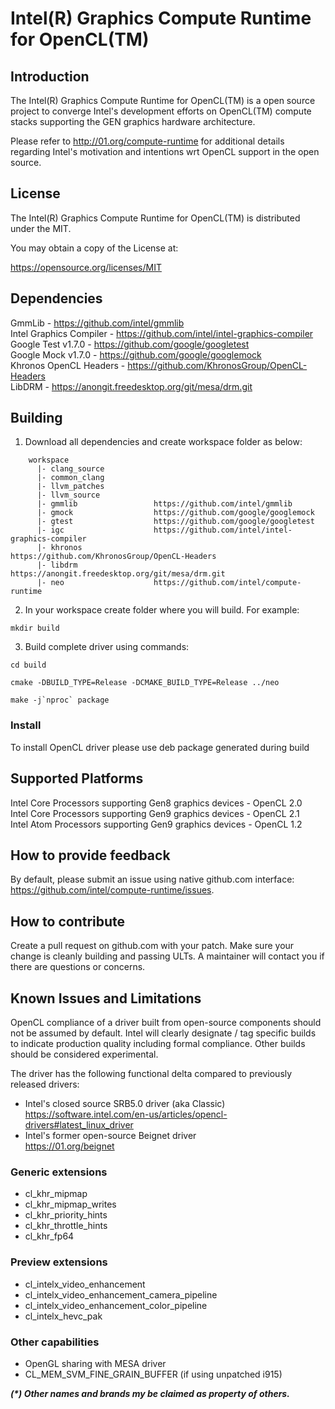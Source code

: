# Intel(R) Graphics Compute Runtime for OpenCL(TM)

## Introduction

The Intel(R) Graphics Compute Runtime for OpenCL(TM) is a open source project to
converge Intel's development efforts on OpenCL(TM) compute stacks supporting the
GEN graphics hardware architecture.

Please refer to http://01.org/compute-runtime for additional details regarding Intel's
motivation and intentions wrt OpenCL support in the open source.

## License

The Intel(R) Graphics Compute Runtime for OpenCL(TM) is distributed under the MIT.

You may obtain a copy of the License at:

https://opensource.org/licenses/MIT

## Dependencies

GmmLib - https://github.com/intel/gmmlib  
Intel Graphics Compiler - https://github.com/intel/intel-graphics-compiler  
Google Test v1.7.0 - https://github.com/google/googletest  
Google Mock v1.7.0 - https://github.com/google/googlemock  
Khronos OpenCL Headers - https://github.com/KhronosGroup/OpenCL-Headers  
LibDRM - https://anongit.freedesktop.org/git/mesa/drm.git  

## Building

1. Download all dependencies and create workspace folder as below:
```
	workspace
	  |- clang_source
	  |- common_clang
	  |- llvm_patches
	  |- llvm_source
	  |- gmmlib                 https://github.com/intel/gmmlib
	  |- gmock                  https://github.com/google/googlemock
	  |- gtest                  https://github.com/google/googletest
	  |- igc                    https://github.com/intel/intel-graphics-compiler
	  |- khronos                https://github.com/KhronosGroup/OpenCL-Headers
	  |- libdrm                 https://anongit.freedesktop.org/git/mesa/drm.git
	  |- neo                    https://github.com/intel/compute-runtime
```

2. In your workspace create folder where you will build. For example:
```
mkdir build
```

3. Build complete driver using commands:
```
cd build

cmake -DBUILD_TYPE=Release -DCMAKE_BUILD_TYPE=Release ../neo

make -j`nproc` package
```


### Install

To install OpenCL driver please use deb package generated during build

## Supported Platforms

Intel Core Processors supporting Gen8 graphics devices - OpenCL 2.0  
Intel Core Processors supporting Gen9 graphics devices - OpenCL 2.1  
Intel Atom Processors supporting Gen9 graphics devices - OpenCL 1.2  

## How to provide feedback

By default, please submit an issue using native github.com interface: https://github.com/intel/compute-runtime/issues.  


## How to contribute

Create a pull request on github.com with your patch. Make sure your change is cleanly building and passing ULTs.
A maintainer will contact you if there are questions or concerns.


## Known Issues and Limitations

OpenCL compliance of a driver built from open-source components should not be
assumed by default. Intel will clearly designate / tag specific builds to
indicate production quality including formal compliance. Other builds should be
considered experimental. 

The driver has the following functional delta compared to previously released drivers:
* Intel's closed source SRB5.0 driver (aka Classic)  
  https://software.intel.com/en-us/articles/opencl-drivers#latest_linux_driver
* Intel's former open-source Beignet driver  
  https://01.org/beignet

### Generic extensions
* cl_khr_mipmap
* cl_khr_mipmap_writes
* cl_khr_priority_hints
* cl_khr_throttle_hints
* cl_khr_fp64
### Preview extensions
* cl_intelx_video_enhancement
* cl_intelx_video_enhancement_camera_pipeline
* cl_intelx_video_enhancement_color_pipeline
* cl_intelx_hevc_pak
### Other capabilities
* OpenGL sharing with MESA driver
* CL_MEM_SVM_FINE_GRAIN_BUFFER (if using unpatched i915)


___(*) Other names and brands my be claimed as property of others.___

